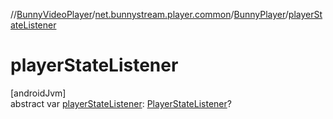 //[BunnyVideoPlayer](../../../index.md)/[net.bunnystream.player.common](../index.md)/[BunnyPlayer](index.md)/[playerStateListener](player-state-listener.md)

# playerStateListener

[androidJvm]\
abstract var [playerStateListener](player-state-listener.md): [PlayerStateListener](../../net.bunnystream.player/-player-state-listener/index.md)?
